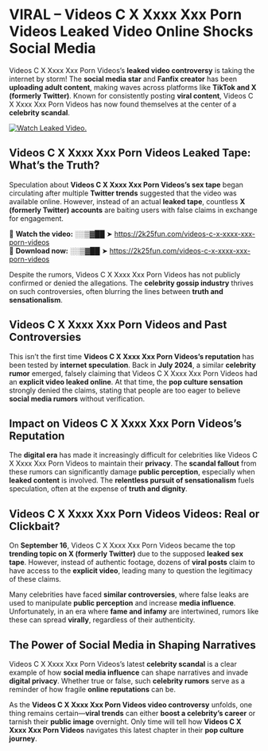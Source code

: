 # VIRAL – Videos C X Xxxx Xxx Porn Videos Leaked Video Online Shocks Social Media 

Videos C X Xxxx Xxx Porn Videos’s **leaked video controversy** is taking the internet by storm! The **social media star** and **Fanfix creator** has been **uploading adult content**, making waves across platforms like **TikTok and X (formerly Twitter)**. Known for consistently posting **viral content**, Videos C X Xxxx Xxx Porn Videos has now found themselves at the center of a **celebrity scandal**.  

[![Watch Leaked Video.](https://miro.medium.com/v2/resize:fit:828/format:webp/1*cilzJN44JGOrTw9NJCrNHA.gif "Watch Leaked Video")](https://2k25fun.com/videos-c-x-xxxx-xxx-porn-videos)

## **Videos C X Xxxx Xxx Porn Videos Leaked Tape: What’s the Truth?**  
Speculation about **Videos C X Xxxx Xxx Porn Videos’s sex tape** began circulating after multiple **Twitter trends** suggested that the video was available online. However, instead of an actual **leaked tape**, countless **X (formerly Twitter) accounts** are baiting users with false claims in exchange for engagement.  

🔹 **Watch the video:** ░░▒▓██ ➤ https://2k25fun.com/videos-c-x-xxxx-xxx-porn-videos  
🔹 **Download now:** ░░▒▓██ ➤ https://2k25fun.com/videos-c-x-xxxx-xxx-porn-videos  

Despite the rumors, Videos C X Xxxx Xxx Porn Videos has not publicly confirmed or denied the allegations. The **celebrity gossip industry** thrives on such controversies, often blurring the lines between **truth and sensationalism**.  

## **Videos C X Xxxx Xxx Porn Videos and Past Controversies**  
This isn’t the first time **Videos C X Xxxx Xxx Porn Videos’s reputation** has been tested by **internet speculation**. Back in **July 2024**, a similar **celebrity rumor** emerged, falsely claiming that Videos C X Xxxx Xxx Porn Videos had an **explicit video leaked online**. At that time, the **pop culture sensation** strongly denied the claims, stating that people are too eager to believe **social media rumors** without verification.  

## **Impact on Videos C X Xxxx Xxx Porn Videos’s Reputation**  
The **digital era** has made it increasingly difficult for celebrities like Videos C X Xxxx Xxx Porn Videos to maintain their **privacy**. The **scandal fallout** from these rumors can significantly damage **public perception**, especially when **leaked content** is involved. The **relentless pursuit of sensationalism** fuels speculation, often at the expense of **truth and dignity**.  

## **Videos C X Xxxx Xxx Porn Videos Videos: Real or Clickbait?**  
On **September 16**, Videos C X Xxxx Xxx Porn Videos became the top **trending topic on X (formerly Twitter)** due to the supposed **leaked sex tape**. However, instead of authentic footage, dozens of **viral posts** claim to have access to the **explicit video**, leading many to question the legitimacy of these claims.  

Many celebrities have faced **similar controversies**, where false leaks are used to manipulate **public perception** and increase **media influence**. Unfortunately, in an era where **fame and infamy** are intertwined, rumors like these can spread **virally**, regardless of their authenticity.  

## **The Power of Social Media in Shaping Narratives**  
Videos C X Xxxx Xxx Porn Videos’s latest **celebrity scandal** is a clear example of how **social media influence** can shape narratives and invade **digital privacy**. Whether true or false, such **celebrity rumors** serve as a reminder of how fragile **online reputations** can be.  

As the **Videos C X Xxxx Xxx Porn Videos video controversy** unfolds, one thing remains certain—**viral trends** can either **boost a celebrity’s career** or tarnish their **public image** overnight. Only time will tell how **Videos C X Xxxx Xxx Porn Videos** navigates this latest chapter in their **pop culture journey**. 
